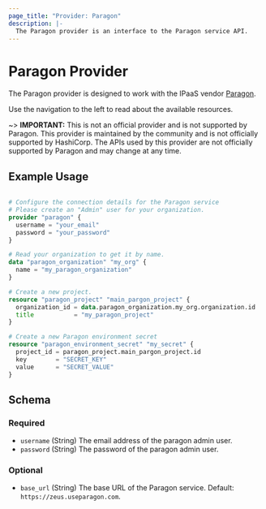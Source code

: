 ```yaml
---
page_title: "Provider: Paragon"
description: |-
  The Paragon provider is an interface to the Paragon service API.
---
```


# Paragon Provider

The Paragon provider is designed to work with the IPaaS vendor [Paragon](https://www.useparagon.com/).

Use the navigation to the left to read about the available resources.

~> **IMPORTANT:** 
This is not an official provider and is not supported by Paragon. This provider is maintained by the community and is not officially supported by HashiCorp. The APIs used by this provider are not officially supported by Paragon and may change at any time.


## Example Usage

```terraform

# Configure the connection details for the Paragon service
# Please create an "Admin" user for your organization.
provider "paragon" {
  username = "your_email"
  password = "your_password"
}

# Read your organization to get it by name.
data "paragon_organization" "my_org" {
  name = "my_paragon_organization"
}

# Create a new project.
resource "paragon_project" "main_pargon_project" {
  organization_id = data.paragon_organization.my_org.organization.id
  title           = "my_paragon_project"
}

# Create a new Paragon environment secret
resource "paragon_environment_secret" "my_secret" {
  project_id = paragon_project.main_pargon_project.id
  key        = "SECRET_KEY"
  value      = "SECRET_VALUE"
}

```
## Schema

### Required

- `username` (String) The email address of the paragon admin user.
- `password` (String) The password of the paragon admin user.

### Optional

- `base_url` (String) The base URL of the Paragon service. Default: `https://zeus.useparagon.com`.